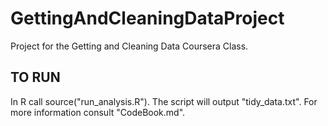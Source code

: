 GettingAndCleaningDataProject
=============================

Project for the Getting and Cleaning Data Coursera Class.

## TO RUN

In R call source("run_analysis.R"). The script will output "tidy_data.txt". For more information consult "CodeBook.md".
